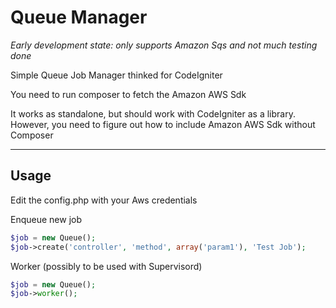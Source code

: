 Queue Manager
=========

*Early development state: only supports Amazon Sqs and not much testing done*

Simple Queue Job Manager thinked for CodeIgniter

You need to run composer to fetch the Amazon AWS Sdk

It works as standalone, but should work with CodeIgniter as a library. 
However, you need to figure out how to include Amazon AWS Sdk without Composer

***
Usage
--------------

Edit the config.php with your Aws credentials


Enqueue new job
```php
$job = new Queue();
$job->create('controller', 'method', array('param1'), 'Test Job');
```
Worker (possibly to be used with Supervisord)
```php
$job = new Queue();
$job->worker();
```